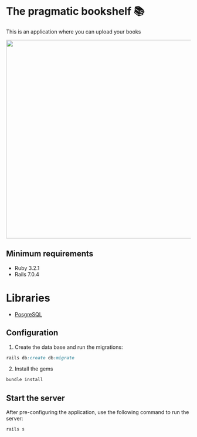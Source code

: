 # The pragmatic bookshelf 📚

This is an application where you can upload your books

<p align="center">
  <img src="https://user-images.githubusercontent.com/89556233/233820005-e2d690f2-351a-4ae4-a16f-bd644e0a0923.png" width="900" height="540" style="text-align:center;">
</p>


## Minimum requirements
- Ruby 3.2.1
- Rails 7.0.4

# Libraries
- [PosgreSQL](https://www.postgresql.org/)

## Configuration
1. Create the data base and run the migrations:
```ruby
rails db:create db:migrate
```

2. Install the gems
```ruby
bundle install
```

## Start the server
After pre-configuring the application, use the following command to run the server:
```ruby
rails s
```
